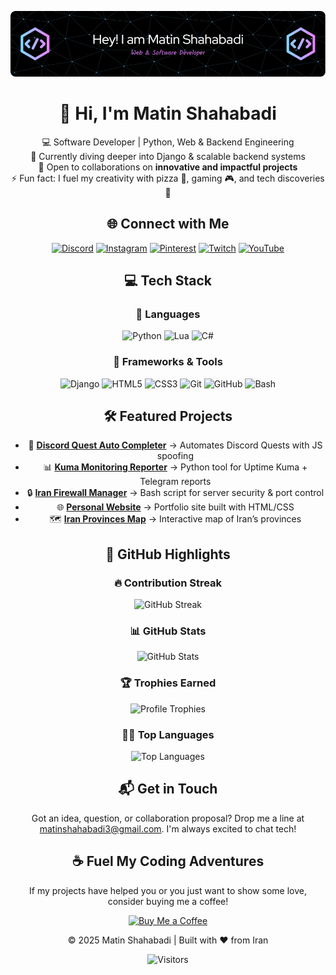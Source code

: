 <div align="center">

![Banner](https://github.com/power0matin/power0matin/blob/main/github-header-image%20(2).png?raw=true)

# 👋 Hi, I'm **Matin Shahabadi**

💻 Software Developer | Python, Web & Backend Engineering  
🌱 Currently diving deeper into Django & scalable backend systems  
🤝 Open to collaborations on **innovative and impactful projects**  
⚡ Fun fact: I fuel my creativity with pizza 🍕, gaming 🎮, and tech discoveries 🚀  

 
## 🌐 Connect with Me  

[![Discord](https://img.shields.io/badge/Discord-7289DA?style=for-the-badge&logo=discord&logoColor=white)](https://discord.gg/gGzEK7AHYE)
[![Instagram](https://img.shields.io/badge/Instagram-E4405F?style=for-the-badge&logo=instagram&logoColor=white)](https://instagram.com/powermatin)
[![Pinterest](https://img.shields.io/badge/Pinterest-E60023?style=for-the-badge&logo=pinterest&logoColor=white)](https://pinterest.com/matinshahabadi3)
[![Twitch](https://img.shields.io/badge/Twitch-9146FF?style=for-the-badge&logo=twitch&logoColor=white)](https://twitch.tv/powermatin)
[![YouTube](https://img.shields.io/badge/YouTube-FF0000?style=for-the-badge&logo=youtube&logoColor=white)](https://youtube.com/@powermatin)  
<!-- Add LinkedIn later if available -->

 
## 💻 Tech Stack  

### 🔹 Languages  
![Python](https://img.shields.io/badge/Python-3670A0?style=for-the-badge&logo=python&logoColor=ffdd54)
![Lua](https://img.shields.io/badge/Lua-2C2D72?style=for-the-badge&logo=lua&logoColor=white)
![C#](https://img.shields.io/badge/CSharp-239120?style=for-the-badge&logo=csharp&logoColor=white)

### 🔹 Frameworks & Tools  
![Django](https://img.shields.io/badge/Django-092E20?style=for-the-badge&logo=django&logoColor=white)
![HTML5](https://img.shields.io/badge/HTML5-E34F26?style=for-the-badge&logo=html5&logoColor=white)
![CSS3](https://img.shields.io/badge/CSS3-1572B6?style=for-the-badge&logo=css3&logoColor=white)
![Git](https://img.shields.io/badge/Git-F05033?style=for-the-badge&logo=git&logoColor=white)
![GitHub](https://img.shields.io/badge/GitHub-181717?style=for-the-badge&logo=github&logoColor=white)
![Bash](https://img.shields.io/badge/Bash-4EAA25?style=for-the-badge&logo=gnu-bash&logoColor=white)

 
## 🛠️ Featured Projects  

- 🚀 **[Discord Quest Auto Completer](https://github.com/power0matin/discord-quest-auto-completer)** → Automates Discord Quests with JS spoofing  
- 📊 **[Kuma Monitoring Reporter](https://github.com/power0matin/kuma-monitoring-reporter)** → Python tool for Uptime Kuma + Telegram reports  
- 🔒 **[Iran Firewall Manager](https://github.com/power0matin/Iran-Firewall-Manager)** → Bash script for server security & port control  
- 🌐 **[Personal Website](https://github.com/power0matin/personal_website)** → Portfolio site built with HTML/CSS  
- 🗺️ **[Iran Provinces Map](https://github.com/power0matin/iran-provinces)** → Interactive map of Iran’s provinces  

 
## 🚀 GitHub Highlights  

### 🔥 Contribution Streak  
![GitHub Streak](https://streak-stats.demolab.com/?user=power0matin&theme=tokyonight&hide_border=true)

### 📊 GitHub Stats  
![GitHub Stats](https://github-readme-stats.vercel.app/api?username=power0matin&show_icons=true&theme=tokyonight&hide_border=true&count_private=true&include_all_commits=true)

### 🏆 Trophies Earned
![Profile Trophies](https://github-profile-trophy.vercel.app/?username=power0matin&theme=tokyonight&no-frame=true&margin-w=15&margin-h=15)

### 🧑‍💻 Top Languages
![Top Languages](https://github-readme-stats.vercel.app/api/top-langs/?username=power0matin&layout=compact&theme=tokyonight&hide_border=true&langs_count=8)

<!--
### 🐍 Contribution Graph  

<picture>
  <source media="(prefers-color-scheme: dark)" srcset="https://raw.githubusercontent.com/power0matin/power0matin/output/github-contribution-grid-snake-dark.svg" />
  <source media="(prefers-color-scheme: light)" srcset="https://raw.githubusercontent.com/power0matin/power0matin/output/github-contribution-grid-snake.svg" />
  <img alt="github contribution grid snake animation" src="https://raw.githubusercontent.com/power0matin/power0matin/output/github-contribution-grid-snake.svg" />
</picture>
-->

## 📬 Get in Touch

Got an idea, question, or collaboration proposal? Drop me a line at [matinshahabadi3@gmail.com](mailto:matinshahabadi3@gmail.com). I'm always excited to chat tech!

## ☕️ Fuel My Coding Adventures

If my projects have helped you or you just want to show some love, consider buying me a coffee!

<a href="https://www.coffeebede.com/powermatin" target="_blank" rel="noopener noreferrer">
  <img src="https://coffeebede.ir/DashboardTemplateV2/app-assets/images/banner/default-yellow.svg" alt="Buy Me a Coffee" width="200" />
</a>



© 2025 Matin Shahabadi | Built with ❤️ from Iran

![Visitors](https://komarev.com/ghpvc/?username=power0matin&label=Profile%20Views&color=0e75b6&style=flat)

</div>

